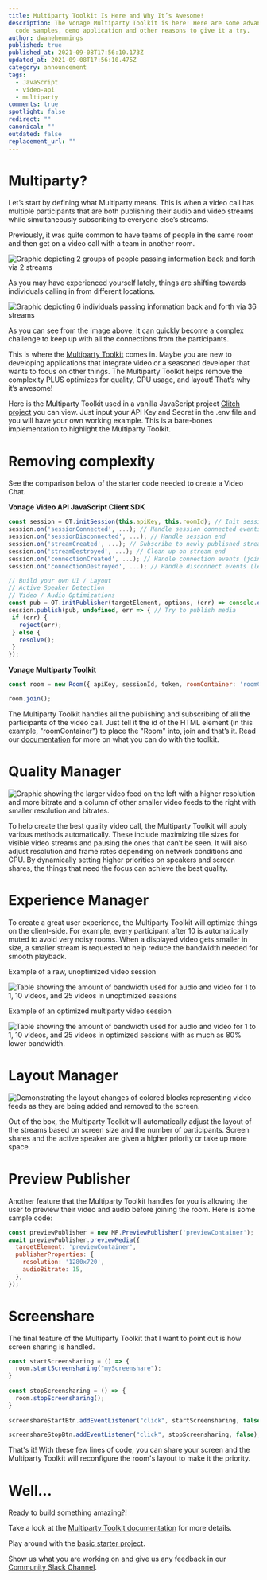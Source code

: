 ```yaml
---
title: Multiparty Toolkit Is Here and Why It’s Awesome!
description: The Vonage Multiparty Toolkit is here! Here are some advantages,
  code samples, demo application and other reasons to give it a try.
author: dwanehemmings
published: true
published_at: 2021-09-08T17:56:10.173Z
updated_at: 2021-09-08T17:56:10.475Z
category: announcement
tags:
  - JavaScript
  - video-api
  - multiparty
comments: true
spotlight: false
redirect: ""
canonical: ""
outdated: false
replacement_url: ""
---
```

# Multiparty?

Let’s start by defining what Multiparty means. This is when a video call has multiple participants that are both publishing their audio and video streams while simultaneously subscribing to everyone else’s streams.

Previously, it was quite common to have teams of people in the same room and then get on a video call with a team in another room.

![Graphic depicting 2 groups of people passing information back and forth via 2 streams](/content/blog/multiparty-toolkit-is-here-and-why-it’s-awesome/2teams-2streams.jpg "2 teams 2 streams")

As you may have experienced yourself lately, things are shifting towards individuals calling in from different locations.

![Graphic depicting 6 individuals passing information back and forth via 36 streams](/content/blog/multiparty-toolkit-is-here-and-why-it’s-awesome/6people-36streams.jpg "6 people 36 streams")

As you can see from the image above, it can quickly become a complex challenge to keep up with all the connections from the participants.

This is where the [Multiparty Toolkit](https://tokbox.com/developer/multiparty/) comes in. Maybe you are new to developing applications that integrate video or a seasoned developer that wants to focus on other things. The Multiparty Toolkit helps remove the complexity PLUS optimizes for quality, CPU usage, and layout! That’s why it’s awesome!

Here is the Multiparty Toolkit used in a vanilla JavaScript project [Glitch project](https://glitch.com/edit/#!/remix/multiparty-tookit-demo?path=README.md%3A1%3A0) you can view. Just input your API Key and Secret in the .env file and you will have your own working example. This is a bare-bones implementation to highlight the Multiparty Toolkit.

# Removing complexity

See the comparison below of the starter code needed to create a Video Chat.

**Vonage Video API JavaScript Client SDK**

```javascript
const session = OT.initSession(this.apiKey, this.roomId); // Init session
session.on('sessionConnected', ...); // Handle session connected events 
session.on('sessionDisconnected', ...); // Handle session end
session.on('streamCreated', ...); // Subscribe to newly published streams
session.on('streamDestroyed', ...); // Clean up on stream end
session.on('connectionCreated', ...); // Handle connection events (join)
session.on('connectionDestroyed', ...); // Handle disconnect events (leave)

// Build your own UI / Layout
// Active Speaker Detection
// Video / Audio Optimizations
const pub = OT.initPublisher(targetElement, options, (err) => console.error(err)); // Create a publisher
session.publish(pub, undefined, err => { // Try to publish media
 if (err) {
   reject(err);
 } else {
   resolve();
 }
});
```

**Vonage Multiparty Toolkit**

```javascript
const room = new Room({ apiKey, sessionId, token, roomContainer: 'roomContainer’ });

room.join();
```

The Multiparty Toolkit handles all the publishing and subscribing of all the participants of the video call. Just tell it the id of the HTML element (in this example, "roomContainer") to place the "Room" into, join and that’s it. Read our [documentation](https://tokbox.com/developer/multiparty/) for more on what you can do with the toolkit.

# Quality Manager

![Graphic showing the larger video feed on the left with a higher resolution and more bitrate and a column of other smaller video feeds to the right with smaller resolution and bitrates.](/content/blog/multiparty-toolkit-is-here-and-why-it’s-awesome/qualitymanager.jpg "Quality Manager diagram")

To help create the best quality video call, the Multiparty Toolkit will apply various methods automatically. These include maximizing tile sizes for visible video streams and pausing the ones that can’t be seen. It will also adjust resolution and frame rates depending on network conditions and CPU. By dynamically setting higher priorities on speakers and screen shares, the things that need the focus can achieve the best quality.

# Experience Manager

To create a great user experience, the Multiparty Toolkit will optimize things on the client-side. For example, every participant after 10 is automatically muted to avoid very noisy rooms. When a displayed video gets smaller in size, a smaller stream is requested to help reduce the bandwidth needed for smooth playback.

Example of a raw, unoptimized video session

![Table showing the amount of bandwidth used for audio and video for 1 to 1, 10 videos, and 25 videos in unoptimized sessions](/content/blog/multiparty-toolkit-is-here-and-why-it’s-awesome/unoptimized-video-session.jpg "Table with data of an unoptimized multiparty video session")

Example of an optimized multiparty video session

![Table showing the amount of bandwidth used for audio and video for 1 to 1, 10 videos, and 25 videos in optimized sessions with as much as 80% lower bandwidth. ](/content/blog/multiparty-toolkit-is-here-and-why-it’s-awesome/optimized-video-session.jpg "Table with data of an optimized multiparty video session")

# Layout Manager

![Demonstrating the layout changes of colored blocks representing video feeds as they are being added and removed to the screen.](/content/blog/multiparty-toolkit-is-here-and-why-it’s-awesome/layoutmanager.gif "Layout Manager diagram")

Out of the box, the Multiparty Toolkit will automatically adjust the layout of the streams based on screen size and the number of participants. Screen shares and the active speaker are given a higher priority or take up more space.

# Preview Publisher

Another feature that the Multiparty Toolkit handles for you is allowing the user to preview their video and audio before joining the room. Here is some sample code:

```javascript
const previewPublisher = new MP.PreviewPublisher('previewContainer');
await previewPublisher.previewMedia({
  targetElement: 'previewContainer',
  publisherProperties: {
    resolution: '1280x720',
    audioBitrate: 15,
  },
});
```

# Screenshare

The final feature of the Multiparty Toolkit that I want to point out is how screen sharing is handled.

```javascript
const startScreensharing = () => {    
  room.startScreensharing("myScreenshare");
}
  
const stopScreensharing = () => {
  room.stopScreensharing();
}
  
screenshareStartBtn.addEventListener("click", startScreensharing, false);

screenshareStopBtn.addEventListener("click", stopScreensharing, false);
```
That's it! With these few lines of code, you can share your screen and the Multiparty Toolkit will reconfigure the room's layout to make it the priority.

# Well...
Ready to build something amazing?!

Take a look at the [Multiparty Toolkit documentation](https://tokbox.com/developer/multiparty/) for more details.

Play around with the [basic starter project](https://glitch.com/edit/#!/remix/multiparty-tookit-demo?path=README.md%3A1%3A0).

Show us what you are working on and give us any feedback in our [Community Slack Channel](https://developer.vonage.com/slack).